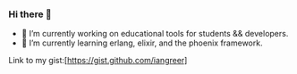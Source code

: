 ### Hi there 👋

<!--
**iangreer/iangreer** is a ✨ _special_ ✨ repository because its `README.md` (this file) appears on your GitHub profile.

Here are some ideas to get you started: -->

- 🔭 I’m currently working on educational tools for students && developers.
- 🌱 I’m currently learning erlang, elixir, and the phoenix framework.

<!-- 
- 💬 Ask me about 
- 👯 I’m looking to collaborate on ... 
- 🤔 I’m looking for help with ... 
-->

Link to my gist:[https://gist.github.com/iangreer]
